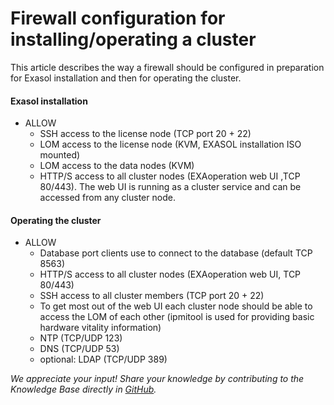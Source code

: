 # Firewall configuration for installing/operating a cluster 
This article describes the way a firewall should be configured in preparation for Exasol installation and then for operating the cluster.

#### Exasol installation

* ALLOW
	+ SSH access to the license node (TCP port 20 + 22)
	+ LOM access to the license node (KVM, EXASOL installation ISO mounted)
	+ LOM access to the data nodes (KVM)
	+ HTTP/S access to all cluster nodes (EXAoperation web UI ,TCP 80/443). The web UI is running as a cluster service and can be accessed from any cluster node.

#### Operating the cluster

* ALLOW
	+ Database port clients use to connect to the database (default TCP 8563)
	+ HTTP/S access to all cluster nodes (EXAoperation web UI, TCP 80/443)
	+ SSH access to all cluster members (TCP port 20 + 22)
	+ To get most out of the web UI each cluster node should be able to access the LOM of each other (ipmitool is used for providing basic hardware vitality information)
	+ NTP (TCP/UDP 123)
	+ DNS (TCP/UDP 53)
	+ optional: LDAP (TCP/UDP 389)

*We appreciate your input! Share your knowledge by contributing to the Knowledge Base directly in [GitHub](https://github.com/exasol/public-knowledgebase).* 